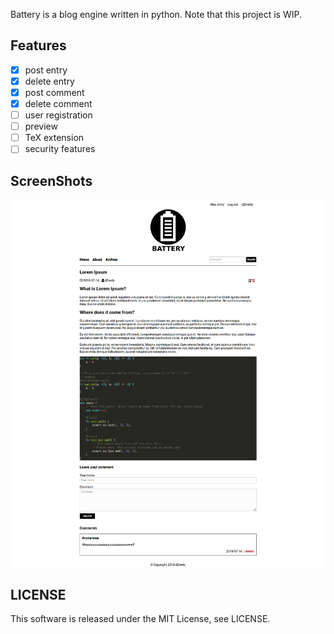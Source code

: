 Battery is a blog engine written in python. Note that this project is WIP.

## Features
- [x] post entry
- [x] delete entry
- [x] post comment
- [x] delete comment
- [ ] user registration
- [ ] preview
- [ ] TeX extension
- [ ] security features

## ScreenShots
![entry page](img/entry-page-screenshot.png)

## LICENSE
This software is released under the MIT License, see LICENSE.
